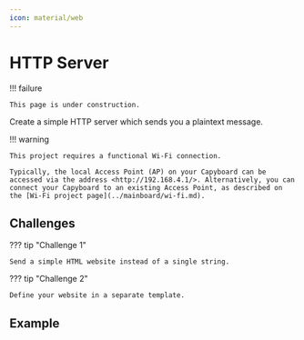 ```yaml
---
icon: material/web
---
```


# HTTP Server

!!! failure

    This page is under construction.

Create a simple HTTP server which sends you a plaintext message.

!!! warning

    This project requires a functional Wi-Fi connection.

    Typically, the local Access Point (AP) on your Capyboard can be accessed via the address <http://192.168.4.1/>. Alternatively, you can connect your Capyboard to an existing Access Point, as described on the [Wi-Fi project page](../mainboard/wi-fi.md).

## Challenges

??? tip "Challenge 1"

    Send a simple HTML website instead of a single string.

??? tip "Challenge 2"

    Define your website in a separate template.

## Example
